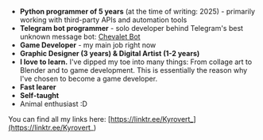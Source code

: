 - <b>Python programmer of 5 years</b> (at the time of writing: 2025) - 
    primarily working with third-party APIs and automation tools
- <b>Telegram bot programmer</b> - solo developer behind Telegram's best unknown message bot: [Chevalet Bot](https://t.me/Chevalet_bot)
- <b>Game Developer</b> - my main job right now
- <b>Graphic Designer (3 years) & Digital Artist (1-2 years) </b>
- <b>I love to learn.</b> I've dipped my toe into many things: From collage art to Blender and to game development.
This is essentially the reason why I've chosen to become a game developer.
- <b>Fast learer</b>
- <b>Self-taught</b>
- Animal enthusiast :D

You can find all my links here: [https://linktr.ee/Kyrovert_](https://linktr.ee/Kyrovert_)

